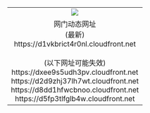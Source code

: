 ﻿<table>
  <tr></tr>
  <tr><td colspan=2 align=center><img src="https://d1vkbrict4r0nl.cloudfront.net/Up/oGate.jpg" /></td></tr>
  <tr><td colspan=2 align=center>网门动态网址<br/>(最新)
<br>https://d1vkbrict4r0nl.cloudfront.net
<br/><br/>(以下网址可能失效)
<br>https://dxee9s5udh3pv.cloudfront.net
<br>https://d2d9zhj37lh7wt.cloudfront.net
<br>https://d8dd1hfwcbnoo.cloudfront.net
<br>https://d5fp3tlfglb4w.cloudfront.net
    </td>
  </tr>
</table>
